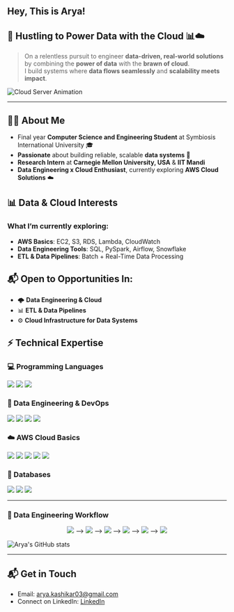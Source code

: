 ## Hey, This is Arya!   

## 🚀 Hustling to Power Data with the Cloud 📊☁️  
> On a relentless pursuit to engineer **data-driven, real-world solutions** by combining the **power of data** with the **brawn of cloud**.  
> I build systems where **data flows seamlessly** and **scalability meets impact**.  

![Cloud Server Animation](assets/cloud-server.gif) 

---
## 👨‍💻 About Me  
- Final year **Computer Science and Engineering Student** at Symbiosis International University 🎓  
- **Passionate** about building reliable, scalable **data systems** 🤖  
- **Research Intern** at **Carnegie Mellon University, USA** & **IIT Mandi**  
- **Data Engineering x Cloud Enthusiast**, currently exploring **AWS Cloud Solutions** ☁️  

## 📊 Data & Cloud Interests  

### What I’m currently exploring:
- **AWS Basics**: EC2, S3, RDS, Lambda, CloudWatch  
- **Data Engineering Tools**: SQL, PySpark, Airflow, Snowflake 
- **ETL & Data Pipelines**: Batch + Real-Time Data Processing  

## 📬 Open to Opportunities In:
- 🌩️ **Data Engineering & Cloud**  
- 📊 **ETL & Data Pipelines**  
- ⚙️ **Cloud Infrastructure for Data Systems**  


## ⚡ Technical Expertise  

### 💻 Programming Languages  
<p>
  <img src="https://img.shields.io/badge/Python-3776AB?style=for-the-badge&logo=python&logoColor=white" />
  <img src="https://img.shields.io/badge/SQL-336791?style=for-the-badge&logo=postgresql&logoColor=white" />
  <img src="https://img.shields.io/badge/C++-00599C?style=for-the-badge&logo=c%2b%2b&logoColor=white" />
</p>  

### 🧰 Data Engineering & DevOps  
<p>
  <img src="https://img.shields.io/badge/ETL%20Pipelines-blue?style=for-the-badge" />
  <img src="https://img.shields.io/badge/Airflow-black?style=for-the-badge&logo=apacheairflow&logoColor=skyblue" />
  <img src="https://img.shields.io/badge/Docker-2496ED?style=for-the-badge&logo=docker&logoColor=white" />
  <img src="https://img.shields.io/badge/Linux-FCC624?style=for-the-badge&logo=linux&logoColor=black" />
</p>  

### ☁️ AWS Cloud Basics  
<p>
  <img src="https://img.shields.io/badge/AWS-232F3E?style=for-the-badge&logo=amazonaws&logoColor=white" />
  <img src="https://img.shields.io/badge/EC2-black?style=for-the-badge&logo=amazon-ec2&logoColor=orange" />
  <img src="https://img.shields.io/badge/S3-569A31?style=for-the-badge&logo=amazon-s3&logoColor=white" />
  <img src="https://img.shields.io/badge/Lambda-FF9900?style=for-the-badge&logo=aws-lambda&logoColor=white" />
  <img src="https://img.shields.io/badge/RDS-527FFF?style=for-the-badge&logo=amazon-rds&logoColor=white" />
</p>  

### 💾 Databases  
<p>
  <img src="https://img.shields.io/badge/MySQL-4479A1?style=for-the-badge&logo=mysql&logoColor=white" />
  <img src="https://img.shields.io/badge/SQLite-003B57?style=for-the-badge&logo=sqlite&logoColor=white" />
  <img src="https://img.shields.io/badge/PostgreSQL-316192?style=for-the-badge&logo=postgresql&logoColor=white" />
</p>  

---

### 🔗 Data Engineering Workflow  
<p align="center">
  <img src="https://img.shields.io/badge/Source-blue?style=for-the-badge" />
  ⟶
  <img src="https://img.shields.io/badge/ETL-orange?style=for-the-badge" />
  ⟶
  <img src="https://img.shields.io/badge/Data%20Lake-darkblue?style=for-the-badge" />
  ⟶
  <img src="https://img.shields.io/badge/Data%20Warehouse-green?style=for-the-badge" />
  ⟶
  <img src="https://img.shields.io/badge/Cloud%20Deployment-gray?style=for-the-badge" />
  ⟶
  <img src="https://img.shields.io/badge/Analytics-purple?style=for-the-badge" />
</p>  


![Arya's GitHub stats](https://github-readme-stats.vercel.app/api?username=aryaaa324&show_icons=true&theme=tokyonight)


---
 
## 📬 Get in Touch  
-  Email: arya.kashikar03@gmail.com
-  Connect on LinkedIn: [LinkedIn](https://www.linkedin.com/in/arya-kashikar-262b17285/)



